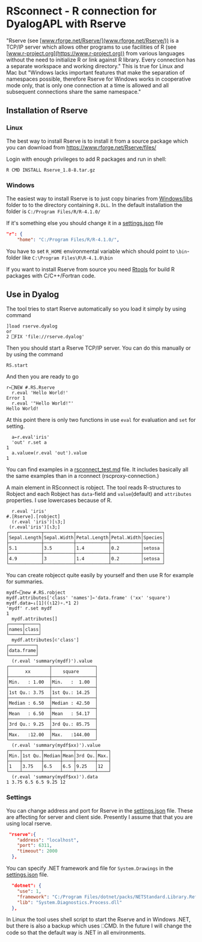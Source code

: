 # RSconnect - R connection for DyalogAPL with Rserve
"Rserve (see [www.rforge.net/Rserve/](www.rforge.net/Rserve/)) is a TCP/IP server which allows other programs to use facilities of R (see [www.r-project.org](https://www.r-project.org)) from various languages without the need to initialize R or link against R library. Every connection has a separate workspace and working directory." This is true for Linux and Mac but "Windows lacks important features that make the separation of namespaces possible, therefore Rserve for Windows works in cooperative mode only, that is only one connection at a time is allowed and all subsequent connections share the same namespace." 


## Installation of Rserve
### Linux
The best way to install Rserve is to install it from a source package which you can download from <https://www.rforge.net/Rserve/files/>

Login with enough privileges to add R packages and run in shell: 
```bash
R CMD INSTALL Rserve_1.8-8.tar.gz
```
### Windows
The easiest way to install Rserve is to just copy binaries from [Windows/libs](./Windows/libs) folder to to the directory containing `R.DLL`. 
In the default installation the folder is `C:/Program Files/R/R-4.1.0/`

If it's something else you should change it in a [settings.json](./settings.json) file

```json
"r": {
    "home": "C:/Program Files/R/R-4.1.0/",
```
You have to set `R_HOME` environmental variable which should point to `\bin`-folder like `C:\Program Files\R\R-4.1.0\bin`

If you want to install Rserve from source you need [Rtools](https://cran.r-project.org/bin/windows/Rtools/) for build R packages with C/C++/Fortran code.

## Use in Dyalog
The tool tries to start Rserve automatically so you load it simply by using command
```apl
]load rserve.dyalog
or
2 ⎕FIX 'file://rserve.dyalog' 
```
Then you should start a Rserve TCP/IP server. You can do this manually or by using the command
```apl
RS.start
```
And then you are ready to go
```apl
r←⎕NEW #.RS.Rserve
  r.eval 'Hello World!'
Error 1
  r.eval '"Hello World!"'
Hello World!
```
At this point there is only two functions in use `eval` for evaluation and `set` for setting.
```apl
  a←r.eval'iris'
  'out' r.set a
1
  a.value≡(r.eval 'out').value
1
```
You can find examples in a [rsconnect_test.md](./rsconnect_test.md) file. It includes basically all the same examples than in a rconnect (rscproxy-connection.)

A main element in RSconnect is robject. The tool reads R-structures to Robject and each Robject has `data`-field and `value`(default) and `attributes` properties. I use lowercases because of R.   

```apl
  r.eval 'iris'
#.[Rserve].[robject]
  (r.eval 'iris')[⍳3;]
 (r.eval'iris')[⍳3;]
┌────────────┬───────────┬────────────┬───────────┬───────┐
│Sepal.Length│Sepal.Width│Petal.Length│Petal.Width│Species│
├────────────┼───────────┼────────────┼───────────┼───────┤
│5.1         │3.5        │1.4         │0.2        │setosa │
├────────────┼───────────┼────────────┼───────────┼───────┤
│4.9         │3          │1.4         │0.2        │setosa │
└────────────┴───────────┴────────────┴───────────┴───────┘
```
You can create robjecct quite easily by yourself and then use R for example for summaries.
```apl
mydf←⎕new #.RS.robject
mydf.attributes['class' 'names']←'data.frame' ('xx' 'square')
mydf.data←↓[1]((⍳12)∘.*1 2)
'mydf' r.set mydf 
1
  mydf.attributes[]
┌─────┬─────┐
│names│class│
└─────┴─────┘
  mydf.attributes[⊂'class']
┌──────────┐
│data.frame│
└──────────┘
  (r.eval 'summary(mydf)').value
┌───────────────┬────────────────┐
│      xx       │    square      │
├───────────────┼────────────────┤
│Min.   : 1.00  │Min.   :  1.00  │
├───────────────┼────────────────┤
│1st Qu.: 3.75  │1st Qu.: 14.25  │
├───────────────┼────────────────┤
│Median : 6.50  │Median : 42.50  │
├───────────────┼────────────────┤
│Mean   : 6.50  │Mean   : 54.17  │
├───────────────┼────────────────┤
│3rd Qu.: 9.25  │3rd Qu.: 85.75  │
├───────────────┼────────────────┤
│Max.   :12.00  │Max.   :144.00  │
└───────────────┴────────────────┘
  (r.eval 'summary(mydf$xx)').value
┌────┬───────┬──────┬────┬───────┬────┐
│Min.│1st Qu.│Median│Mean│3rd Qu.│Max.│
├────┼───────┼──────┼────┼───────┼────┤
│1   │3.75   │6.5   │6.5 │9.25   │12  │
└────┴───────┴──────┴────┴───────┴────┘
  (r.eval 'summary(mydf$xx)').data
1 3.75 6.5 6.5 9.25 12
```

### Settings
You can change address and port for Rserve in the [settings.json](./settings.json) file. These are affecting for server and client side. Presently I assume that that you are using local rserve.

```json
 "rserve":{
    "address": "localhost",
    "port": 6311,
    "timeout": 2000
  },
```
You can specify .NET framework and file for `System.Drawings` in the [settings.json](./settings.json) file.
```json
  "dotnet": {
    "use": 1,
    "framework": "C:/Program Files/dotnet/packs/NETStandard.Library.Ref/2.1.0/ref/netstandard2.1/",
    "lib": "System.Diagnostics.Process.dll"
  },
```
In Linux the tool uses shell script to start the Rserve and in Windows .NET, but there is also a backup which uses ⎕CMD. In the future I will change the code so that the default way is .NET in all environments.